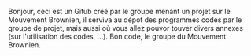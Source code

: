 Bonjour, ceci est un Gitub créé par le groupe menant un projet sur le Mouvement Brownien, il serviva au dépot des programmes codés 
par le groupe de projet, mais aussi où vous allez pouvor touver divers annexes (sur l'utilisation des codes, ...).
Bon code,
le groupe du Mouvement Brownien.

